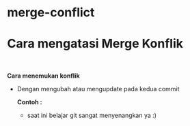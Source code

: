 # merge-conflict 
Cara mengatasi Merge Konflik
=
<br>

**Cara menemukan konflik**
* Dengan mengubah atau mengupdate pada kedua commit

  **Contoh :**
  * saat ini belajar git sangat menyenangkan ya :)
